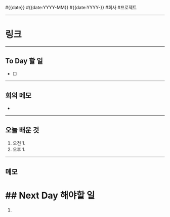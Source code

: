 #{{date}} #{{date:YYYY-MM}} #{{date:YYYY-}} 
#회사 #프로젝트


------
# 링크 


---
## To Day 할 일
- [ ] 
---
## 회의 메모
- 
---
## 오늘 배운 것
1. 오전
    1. 
2. 오후
    1. 
---
## 메모


# ## Next Day 해야할 일
1. 
